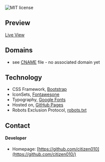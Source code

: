 ![MIT license](https://img.shields.io/badge/license-MIT-blue)

## Preview ##
[Live View](https://citizen010.github.io)

## Domains
* see [CNAME](https://github.com/citizen010/citizen010.github.io/blob/master/CNAME) file - no associated domain yet

## Technology
* CSS Framework, [Bootstrap](https://getbootstrap.com/)
* IconSets, [Fontawesone](https://fontawesome.com/)
* Typography, [Google Fonts](https://fonts.google.com)
* Hosted on, [GitHub Pages](http://pages.github.com/)
* Robots Exclusion Protocol, [robots.txt](https://github.com/citizen010/citizen010.github.io/blob/master/robots.txt)

## Contact
#### Developer
* Homepage: [https://github.com/citizen010](https://github.com/citizen010/)
